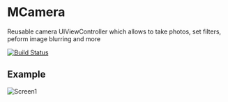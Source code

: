# MCamera
Reusable camera UIViewController which allows to take photos, set filters, peform image blurring and more

[![Build Status](https://travis-ci.org/MaximAlien/MCamera.svg?branch=master)](https://travis-ci.org/MaximAlien/MCamera)

## Example
![Screen1](https://raw.githubusercontent.com/MaximAlien/MCamera/master/resources/example.png)
